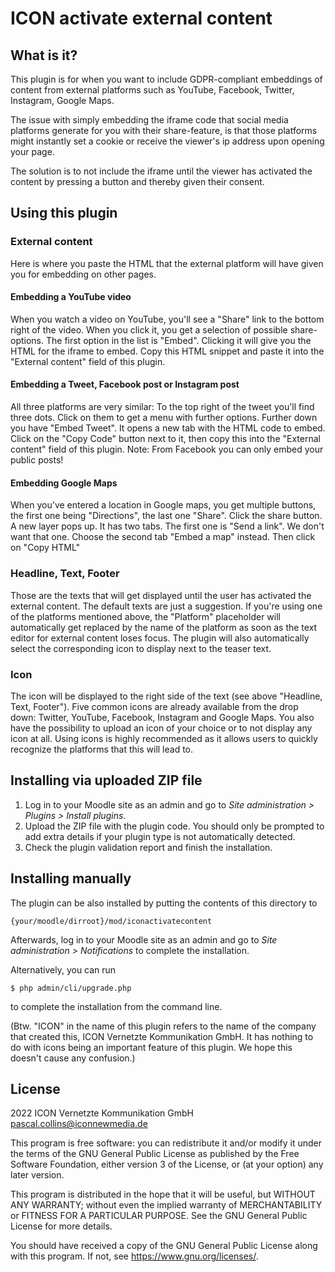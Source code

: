 # ICON activate external content #

## What is it? ##
This plugin is for when you want to include GDPR-compliant embeddings of content from external platforms such as YouTube, Facebook, Twitter, Instagram, Google Maps.

The issue with simply embedding the iframe code that social media platforms generate for you with their share-feature,
is that those platforms might instantly set a cookie or receive the viewer's ip address upon opening your page.

The solution is to not include the iframe until the viewer has activated the content by pressing a button and thereby given their consent.

## Using this plugin ##

### External content ###
Here is where you paste the HTML that the external platform will have given you for embedding on other pages.
#### Embedding a YouTube video ####
When you watch a video on YouTube, you'll see a "Share" link to the bottom right of the video. When you click it, you get a selection of possible share-options.
The first option in the list is "Embed". Clicking it will give you the HTML for the iframe to embed. Copy this HTML snippet and paste it into the "External content" field of this plugin.

#### Embedding a Tweet, Facebook post or Instagram post ####
All three platforms are very similar: To the top right of the tweet you'll find three dots. Click on them to get a menu with further options. Further down you have "Embed Tweet". It opens a new tab with the HTML code to embed. Click on the "Copy Code" button next to it, then copy this into the  "External content" field of this plugin.
Note: From Facebook you can only embed your public posts!

#### Embedding Google Maps ####
When you've entered a location in Google maps, you get multiple buttons, the first one being "Directions", the last one "Share". Click the share button.
A new layer pops up. It has two tabs. The first one is "Send a link". We don't want that one. Choose the second tab "Embed a map" instead.
Then click on "Copy HTML"

### Headline, Text, Footer ###
Those are the texts that will get displayed until the user has activated the external content. The default texts are just a suggestion.
If you're using one of the platforms mentioned above, the "Platform" placeholder will automatically get replaced by the name of the platform as soon as the text editor for external content loses focus.
The plugin will also automatically select the corresponding icon to display next to the teaser text.

### Icon ###
The icon will be displayed to the right side of the text (see above "Headline, Text, Footer"). 
Five common icons are already available from the drop down: Twitter, YouTube, Facebook, Instagram and Google Maps.
You also have the possibility to upload an icon of your choice or to not display any icon at all.
Using icons is highly recommended as it allows users to quickly recognize the platforms that this will lead to.

## Installing via uploaded ZIP file ##

1. Log in to your Moodle site as an admin and go to _Site administration >
   Plugins > Install plugins_.
2. Upload the ZIP file with the plugin code. You should only be prompted to add
   extra details if your plugin type is not automatically detected.
3. Check the plugin validation report and finish the installation.

## Installing manually ##

The plugin can be also installed by putting the contents of this directory to

    {your/moodle/dirroot}/mod/iconactivatecontent

Afterwards, log in to your Moodle site as an admin and go to _Site administration >
Notifications_ to complete the installation.

Alternatively, you can run

    $ php admin/cli/upgrade.php

to complete the installation from the command line.

(Btw. "ICON" in the name of this plugin refers to the name of the company that created this, ICON Vernetzte Kommunikation GmbH.
It has nothing to do with icons being an important feature of this plugin. We hope this doesn't cause any confusion.)

## License ##

2022 ICON Vernetzte Kommunikation GmbH <pascal.collins@iconnewmedia.de>

This program is free software: you can redistribute it and/or modify it under
the terms of the GNU General Public License as published by the Free Software
Foundation, either version 3 of the License, or (at your option) any later
version.

This program is distributed in the hope that it will be useful, but WITHOUT ANY
WARRANTY; without even the implied warranty of MERCHANTABILITY or FITNESS FOR A
PARTICULAR PURPOSE.  See the GNU General Public License for more details.

You should have received a copy of the GNU General Public License along with
this program.  If not, see <https://www.gnu.org/licenses/>.

